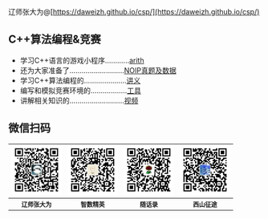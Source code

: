辽师张大为@[https://daweizh.github.io/csp/](https://daweizh.github.io/csp/)

## C++算法编程&竞赛

- 学习C++语言的游戏小程序............<a href='game/arith.rar' target='_blank'>arith</a>
- 还为大家准备了...........................<a href='race/' target='_blank'>NOIP真题及数据</a>
- 学习C++算法编程的.....................<a href='handout/' target='_blank'>讲义</a>
- 编写和模拟竞赛环境的..................<a href='tool/' target='_blank'>工具</a>
- 讲解相关知识的...........................<a href='video/' target='_blank'>视频</a>

## 微信扫码

<table style="font-size:12px;"><tr>
    <td><img src="handout/lesson00/images/zdw.jpg" width="100"></td>
    <td><img src="handout/lesson00/images/idea.jpg" width="100"></td>
    <td><img src="handout/lesson00/images/shl.jpg" width="100"></td>
    <td><img src="handout/lesson00/images/xszt.jpg" width="100"></td>
</tr><tr><th>辽师张大为</th><th>智数精英</th><th>随话录</th><th>西山征途</th></tr>
</table>



